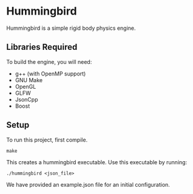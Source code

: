 # Hummingbird
Hummingbird is a simple rigid body physics engine.

## Libraries Required
To build the engine, you will need:
- g++ (with OpenMP support)
- GNU Make
- OpenGL
- GLFW
- JsonCpp
- Boost

## Setup
To run this project, first compile. 
```
make
```
This creates a hummingbird executable. Use this executable by running:
```
./hummingbird <json_file>
```
We have provided an example.json file for an initial configuration. 
